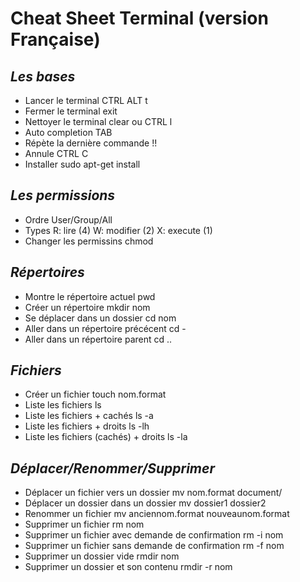 # **Cheat Sheet Terminal** (version Française) #

## _Les bases_ ##

- Lancer le terminal
CTRL ALT t 
- Fermer le terminal
exit
- Nettoyer le terminal
clear ou CTRL l
- Auto completion
TAB
- Répète la dernière commande 
!!
- Annule 
CTRL C 
- Installer 
sudo apt-get install

## _Les permissions_ ##

- Ordre
User/Group/All
- Types
R: lire (4)
W: modifier (2)
X: execute (1)
- Changer les permissins
chmod

## _Répertoires_ ##

- Montre le répertoire actuel
pwd
- Créer un répertoire
mkdir nom
- Se déplacer dans un dossier 
cd nom
- Aller dans un répertoire précécent 
cd -
- Aller dans un répertoire parent
cd ..

## _Fichiers_ ##

- Créer un fichier
touch nom.format
- Liste les fichiers
ls
- Liste les fichiers + cachés
ls -a
- Liste les fichiers + droits 
ls -lh
- Liste les fichiers (cachés) + droits
ls -la

## _Déplacer/Renommer/Supprimer_ ##

- Déplacer un fichier vers un dossier
mv nom.format document/
- Déplacer un dossier dans un dossier 
mv dossier1 dossier2
- Renommer un fichier
mv anciennom.format nouveaunom.format
- Supprimer un fichier
rm nom
- Supprimer un fichier avec demande de confirmation
rm -i nom
- Supprimer un fichier sans demande de confirmation 
rm -f nom 
- Supprimer un dossier vide
rmdir nom 
- Supprimer un dossier et son contenu
rmdir -r nom





